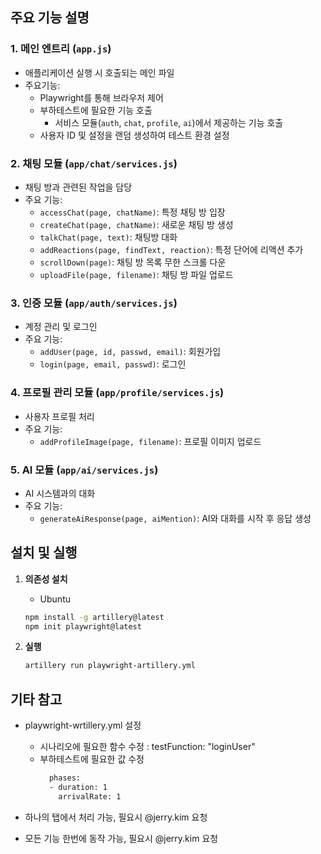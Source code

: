 
## 주요 기능 설명

### 1. **메인 엔트리 (`app.js`)**
- 애플리케이션 실행 시 호출되는 메인 파일
- 주요기능:
  - Playwright를 통해 브라우저 제어
  - 부하테스트에 필요한 기능 호출
    - 서비스 모듈(`auth`, `chat`, `profile`, `ai`)에서 제공하는 기능 호출
  - 사용자 ID 및 설정을 랜덤 생성하여 테스트 환경 설정

### 2. **채팅 모듈 (`app/chat/services.js`)**
- 채팅 방과 관련된 작업을 담당
- 주요 기능:
  - `accessChat(page, chatName)`: 특정 채팅 방 입장
  - `createChat(page, chatName)`: 새로운 채팅 방 생성
  - `talkChat(page, text)`: 채팅방 대화
  - `addReactions(page, findText, reaction)`: 특정 단어에 리액션 추가
  - `scrollDown(page)`: 채팅 방 목록 무한 스크롤 다운
  - `uploadFile(page, filename)`: 채팅 방 파일 업로드

### 3. **인증 모듈 (`app/auth/services.js`)**
- 계정 관리 및 로그인
- 주요 기능:
  - `addUser(page, id, passwd, email)`: 회원가입
  - `login(page, email, passwd)`: 로그인 

### 4. **프로필 관리 모듈 (`app/profile/services.js`)**
- 사용자 프로필 처리
- 주요 기능:
  - `addProfileImage(page, filename)`: 프로필 이미지 업로드

### 5. **AI 모듈 (`app/ai/services.js`)**
- AI 시스템과의 대화
- 주요 기능:
  - `generateAiResponse(page, aiMention)`: AI와 대화를 시작 후 응답 생성

## 설치 및 실행

1. **의존성 설치**
    * Ubuntu
   ```bash
   npm install -g artillery@latest
   npm init playwright@latest
   ```

2. **실행**
   ```bash
   artillery run playwright-artillery.yml
   ```


## 기타 참고
* playwright-wrtillery.yml 설정
    * 시나리오에 필요한 함수 수정 : testFunction: "loginUser"
    * 부하테스트에 필요한 값 수정
        ```bash
          phases:
          - duration: 1
            arrivalRate: 1
        ```

* 하나의 탭에서 처리 가능, 필요시 @jerry.kim 요청
* 모든 기능 한번에 동작 가능, 필요시 @jerry.kim 요청

